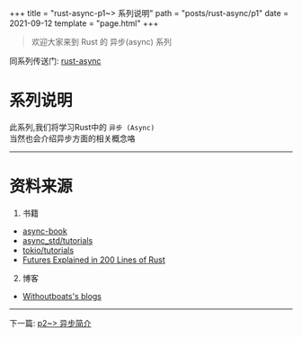 +++
title = "rust-async-p1~> 系列说明"
path = "posts/rust-async/p1"
date = 2021-09-12
template = "page.html"
+++
> 欢迎大家来到 Rust 的 异步(async) 系列  
<!-- more -->

同系列传送门: [rust-async](/categories/rust-async) 

# 系列说明
此系列,我们将学习Rust中的 `异步 (Async)`  
当然也会介绍异步方面的相关概念咯
- - - 
# 资料来源
1. 书籍  
- [async-book](https://rust-lang.github.io/async-book/**)
- [async_std/tutorials](https://book.async.rs/overview/async-std)
- [tokio/tutorials](https://tokio.rs/tokio/tutorial)
- [Futures Explained in 200 Lines of Rust](https://cfsamson.github.io/books-futures-explained/)

2. 博客
- [Withoutboats's blogs](https://without.boats/blog/)  

- - -

下一篇: [p2~> 异步简介](/posts/rust-async/p2)  

